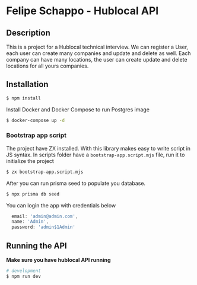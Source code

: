 # Felipe Schappo - Hublocal API

## Description

This is a project for a Hublocal technical interview. 
We can register a User, each user can create many companies and update and delete as well.
Each company can have many locations, the user can create update and delete locations for all yours companies.

## Installation

```bash
$ npm install
```

Install Docker and Docker Compose to run Postgres image

```bash
$ docker-compose up -d
```

### Bootstrap app script

The project have ZX installed. With this library makes easy to write script in JS syntax. 
In scripts folder have a `bootstrap-app.script.mjs` file, run it to initialize the project

```bash
$ zx bootstrap-app.script.mjs
```
After you can run prisma seed to populate you database. 

```bash
$ npx prisma db seed
```

You can login the app with credentials below

```js
  email: 'admin@admin.com',
  name: 'Admin',
  password: 'admin$1Admin'
```

## Running the API

**Make sure you have hublocal API running**

```bash
# development
$ npm run dev

```